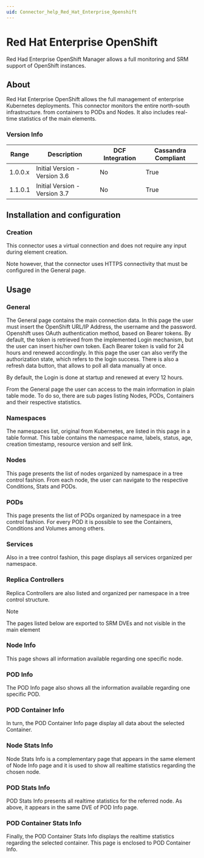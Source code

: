 ```yaml
---
uid: Connector_help_Red_Hat_Enterprise_Openshift
---
```


# Red Hat Enterprise OpenShift

Red Had Enterprise OpenShift Manager allows a full monitoring and SRM support of OpenShift instances.

## About

Red Hat Enterprise OpenShift allows the full management of enterprise Kubernetes deployments. This connector monitors the entire north-south infrastructure. from containers to PODs and Nodes. It also includes real-time statistics of the main elements.

### Version Info

| **Range** | **Description**               | **DCF Integration** | **Cassandra Compliant** |
|------------------|-------------------------------|---------------------|-------------------------|
| 1.0.0.x          | Initial Version - Version 3.6 | No                  | True                    |
| 1.1.0.1          | Initial Version - Version 3.7 | No                  | True                    |

## Installation and configuration

### Creation

This connector uses a virtual connection and does not require any input during element creation.

Note however, that the connector uses HTTPS connectivity that must be configured in the General page.

## Usage

### General

The General page contains the main connection data. In this page the user must insert the OpenShift URL/IP Address, the username and the password. Openshift uses OAuth authentication method, based on Bearer tokens. By default, the token is retrieved from the implemented Login mechanism, but the user can insert his/her own token. Each Bearer token is valid for 24 hours and renewed accordingly. In this page the user can also verify the authorization state, which refers to the login success. There is also a refresh data button, that allows to poll all data manually at once.

By default, the Login is done at startup and renewed at every 12 hours.

From the General page the user can access to the main information in plain table mode. To do so, there are sub pages listing Nodes, PODs, Containers and their respective statistics.

### Namespaces

The namespaces list, original from Kubernetes, are listed in this page in a table format. This table contains the namespace name, labels, status, age, creation timestamp, resource version and self link.

### Nodes

This page presents the list of nodes organized by namespace in a tree control fashion. From each node, the user can navigate to the respective Conditions, Stats and PODs.

### PODs

This page presents the list of PODs organized by namespace in a tree control fashion. For every POD it is possible to see the Containers, Conditions and Volumes among others.

### Services

Also in a tree control fashion, this page displays all services organized per namespace.

### Replica Controllers

Replica Controllers are also listed and organized per namespace in a tree control structure.

> [!NOTE]
> The pages listed below are exported to SRM DVEs and not visible in the main element

### Node Info

This page shows all information available regarding one specific node.

### POD Info

The POD Info page also shows all the information available regarding one specific POD.

### POD Container Info

In turn, the POD Container Info page display all data about the selected Container.

### Node Stats Info

Node Stats Info is a complementary page that appears in the same element of Node Info page and it is used to show all realtime statistics regarding the chosen node.

### POD Stats Info

POD Stats Info presents all realtime statistics for the referred node. As above, it appears in the same DVE of POD Info page.

### POD Container Stats Info

Finally, the POD Container Stats Info displays the realtime statistics regarding the selected container. This page is enclosed to POD Container Info.
